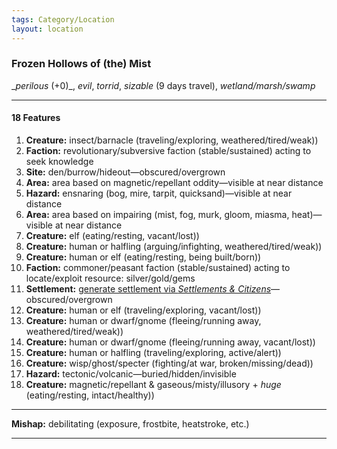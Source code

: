 ```yaml
---
tags: Category/Location
layout: location
---
```

### Frozen Hollows of (the) Mist

__perilous_ (+0)_, _evil_, _torrid_, _sizable_ (9 days travel), _wetland/marsh/swamp_  
  

---

#### 18 Features

1. **Creature:** insect/barnacle (traveling/exploring, weathered/tired/weak))  
2. **Faction:** revolutionary/subversive faction (stable/sustained) acting to seek knowledge  
3. **Site:** den/burrow/hideout—obscured/overgrown  
4. **Area:** area based on magnetic/repellant oddity—visible at near distance  
5. **Hazard:** ensnaring (bog, mire, tarpit, quicksand)—visible at near distance  
6. **Area:** area based on impairing (mist, fog, murk, gloom, miasma, heat)—visible at near distance  
7. **Creature:** elf (eating/resting, vacant/lost))  
8. **Creature:** human or halfling (arguing/infighting, weathered/tired/weak))  
9. **Creature:** human or elf (eating/resting, being built/born))  
10. **Faction:** commoner/peasant faction (stable/sustained) acting to locate/exploit resource: silver/gold/gems  
11. **Settlement:** [generate settlement via _Settlements & Citizens_](https://perchance.org/freebooters-on-the-frontier-2e-settlements-and-citizens-generator)—obscured/overgrown  
12. **Creature:** human or elf (traveling/exploring, vacant/lost))  
13. **Creature:** human or dwarf/gnome (fleeing/running away, weathered/tired/weak))  
14. **Creature:** human or dwarf/gnome (fleeing/running away, vacant/lost))  
15. **Creature:** human or halfling (traveling/exploring, active/alert))  
16. **Creature:** wisp/ghost/specter (fighting/at war, broken/missing/dead))  
17. **Hazard:** tectonic/volcanic—buried/hidden/invisible  
18. **Creature:** magnetic/repellant & gaseous/misty/illusory + _huge_ (eating/resting, intact/healthy))  
  

---

  
**Mishap:** debilitating (exposure, frostbite, heatstroke, etc.)

---